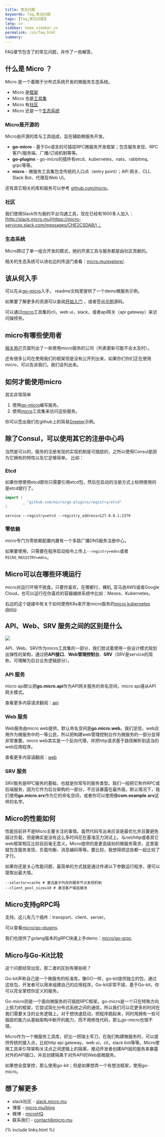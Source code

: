 ```yaml
---
title: 常见问题
keywords: faq,常见问题
tags: [faq,常见问题]
lang: cn
sidebar: home_sidebar_cn
permalink: /cn/faq.html
summary:
---
```


FAQ章节包含了的常见问题，并作了一些解答。

## 什么是 Micro ？

Micro 是一个着眼于分布式系统开发的微服务生态系统。

- Micro 是[框架](https://github.com/micro/go-micro)
- Micro 也是[工具集](https://github.com/micro/micro)
- Micro 有[社区](http://slack.micro.mu/)
- Micro 还是一个[生态系统](https://micro.mu/explore/)

### Micro是开源的

Micro由开源的库与工具组成，旨在辅助微服务开发。

- **go-micro** - 基于Go语言的可插拔RPC微服务开发框架；包含服务发现、RPC客户/服务端、广播/订阅机制等等。
- **go-plugins** - go-micro的插件有etcd、kubernetes、nats、rabbitmq、grpc等等。
- **micro** - 微服务工具集包含传统的入口点（entry point）；API 网关、CLI、Slack Bot、代理及Web UI。

还有其它相关的库和服务可以参考 [github.com/micro](https://github.com/micro)。

### 社区

我们使用Slack作为我的平台沟通工具，现在已经有1600多人加入：[http://slack.micro.mu](https://micro-services.slack.com/messages/CHE2CSDAB/)；

### 生态系统

Micro跨过了单一组合开发的模式，她的开源工具与服务都是由社区贡献的。

相关的生态系统可以进右边的传送门查看：[micro.mu/explore/](https://micro.mu/explore/).

## 该从何入手

可以先从[go-micro](https://github.com/micro/go-micro)入手。 readme文档里提供了一个demo微服务示例。

如果要了解更多的资源可以查阅[开始入门](https://micro.mu/docs/writing-a-go-service.html) ，或者签出[示例](https://github.com/micro/examples)源码。

可以通过[micro](https://github.com/micro/micro)工具集的cli，web ui，slack，或者api网关（api gateway）来访问操控务。

## micro有哪些使用者

[相关用户](https://micro.mu/docs/users.html)页面列出了一些使用micro服务的公司（列表更新可能不会太及时）。 

还有很多公司在使用我们的框架但是没有公开列出来，如果你们你们正在使用micro，可以告诉我们，我们会列出来。

## 如何才能使用micro

其实非常简单

1. 使用[go-micro](https://github.com/micro/go-micro)编写服务。
2. 使用[micro](https://github.com/micro/micro)工具集来访问这些服务。

你可以签出我们在github上的简易[Greeter](https://github.com/micro/examples/tree/master/greeter)示例。

## 除了Consul，可以使用其它的注册中心吗

当然是可以的，服务的注册发现的实现机制是可插拔的，之所以使用Consul是因为它拥有的特性以及它足够简单。
比如：

### Etcd

如果你想使用etcd那你只需要引用etcd包，然后在启动的注册方式上标明使用的是etcd就行了。

```go
import (
        _ "github.com/micro/go-plugins/registry/etcd"
)
```

```shell
service --registry=etcd --registry_address=127.0.0.1:2379
```

### 零依赖

micro专门为零依赖配置内置有一个多路广播DNS服务注册中心。

如果要使用，只需要在程序启动指令上传上`--registry=mdns`或者`MICRO_REGISTRY=mdns`。

## Micro可以在哪些环境运行

micro对运行环境不挑食。只要你喜欢，在哪都行，裸机, 亚马逊AWS或者Google Cloud，也可以运行在你喜欢的容器编排系统中比如：Mesos、Kubernetes。

右边的这个链接中有关于如何使用K8s来开发micro服务的[micro kubernetes demo](https://github.com/micro/kubernetes)

## API、Web、SRV 服务之间的区别是什么

<img src="../images/arch.png" />

API、Web、SRV作为micro工具集的一部分，我们尝试着使用一些设计模式规划出弹性的架构，通过把**API接口**、**Web管理控制台**、**SRV**（SRV是service的简称，可理解为后台业务逻辑部分）。

### API 服务

micro api默认把**go.micro.api**作为API网关服务的命名空间，micro api遵从API网关模式。

查看更多内容请求翻阅：[api](https://github.com/micro/micro/tree/master/api)

### Web 服务

Web服务由micro web提供，默认命名空间是**go.micro.web**。我们坚信，web应用作为微服务中的一等公民，所以把构建web管理控制台作为微服务的一部分显得非常重要。micro web其实是一个反向代理，并把http请求基于路径解析到适当的web应用程序。

查看更多内容请翻阅：[web](https://github.com/micro/micro/tree/master/web)

### SRV 服务

SRV服务是RPC服务的基础，也就是你常写的服务类型。我们一般把它称作RPC或后端服务，因为它作为后台架构的一部分，不应该暴露在最外层。默认情况下，我们使用**go.micro.srv**作为它的命名空间，或者你可以使用像**com.example.srv**这样的名字。

## Micro的性能如何

性能目前并不是Micro主要关注的事情。虽然代码写出来应该是最优化并且要避免超过负载，但是确实是没有这么多时间花在基准压力测试上。与net/http或者其它web框架相互比较目前毫无意义。Micro提供的是更高级别的微服务需求，这里面就包含服务发现、负载均衡、消息编码等等。要比较，我想得把这些都一起比较了才行。

如果你还是关心性能问题，最简单的方式就是通过传递以下参数运行程序，便可以提取出最大值。

```
--selector=cache # 激活基于内存的服务节点发现机制
--client_pool_size=10 # 激活客户端连接池
```

## Micro支持gRPC吗

支持。这儿有几个插件：transport、client、server。

可以查看[micro/go-plugins](https://github.com/micro/go-plugins). 

我们也提供了golang版本的gRPC快速上手demo：[micro/go-grpc](https://github.com/micro/go-grpc).

## Micro与Go-Kit比较

这个问题经常出现，那二者的区别有哪些呢？

Go-kit声称自己是一个微服务的标准库。像GO一样，go-kit提供独立的包，通过这些包，开发者可以用来组建自己的应用程序。Go-kit非常不错，基于Go-kit，你可以完全掌控你定义的服务。

Go-micro则是一个面向微服务的可插拔RPC框架。go-micro是一个只在特殊方向上努力的框架，它尝试简化分布式系统之间的通信，所以我们可以花更多的时间在我们需要关注的业务逻辑上。对于想快速启动，把程序跑起来，同时用拥有一些可插拔的能力从基础架构中断开的能力，而不用修改代码，那么go-micro也很不错。

Micro作为一个微服务工具库，好比一把瑞士军刀，在我们构建微服务时，可以提供传统的接入点，比如http api gateway，web ui，cli，slack bot等等。Micro使用工具来引导架构关注点之间逻辑上的隔离，推动开发者创建API层的服务来暴露对外的API接口，并且创建隔离于对外API的Web层微服务。

如果想全盘掌控，那么使用go-kit；但是如果想弄一个有想法框架，使用go-micro。

## 想了解更多

- slack社区 - [slack.micro.mu](https://micro-services.slack.com/messages/CHE2CSDAB/)
- 博客 - [micro.mu/blog](https://micro.mu/blog)
- 微博 - [microHQ](https://weibo.com/microhq)
- 联系我们 - [contact@micro.mu](mailto:contact@micro.mu)

{% include links.html %}
